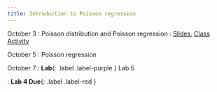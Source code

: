 ```yaml
---
title: Introduction to Poisson regression
---
```


October 3
: Poisson distribution and Poisson regression
  : [Slides](https://sta214-f22.github.io/slides/lecture_17.pdf), [Class Activity](https://sta214-f22.github.io/class_activities/ca_lecture_17.html)

October 5
: Poisson regression

October 7
: **Lab**{: .label .label-purple } Lab 5

: **Lab 4 Due**{: .label .label-red }